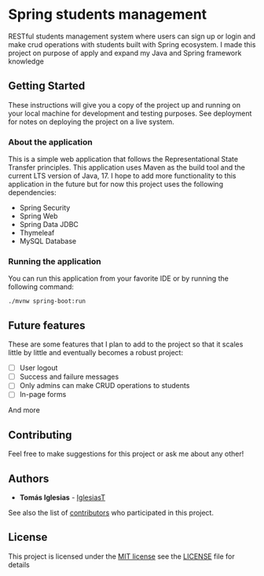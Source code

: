# Spring students management

RESTful students management system where users can sign up or login and make crud operations with students built with Spring ecosystem.
I made this project on purpose of apply and expand my Java and Spring framework knowledge

## Getting Started

These instructions will give you a copy of the project up and running on your local machine for development and testing purposes. See deployment for notes on deploying the project on a live system.

### About the application

This is a simple web application that follows the Representational State Transfer principles. This application uses Maven as the build tool and the current LTS version of Java, 17. I hope to add more functionality to this application in the future but for now this project uses the following dependencies:

- Spring Security
- Spring Web
- Spring Data JDBC
- Thymeleaf
- MySQL Database

### Running the application

You can run this application from your favorite IDE or by running the following command:

    ./mvnw spring-boot:run

## Future features
These are some features that I plan to add to the project so that it scales little by little and eventually becomes a robust project:
- [ ] User logout
- [ ] Success and failure messages
- [ ] Only admins can make CRUD operations to students
- [ ] In-page forms

And more

## Contributing

Feel free to make suggestions for this project or ask me about any other!

## Authors

  - **Tomás Iglesias** -
    [IglesiasT](https://github.com/IglesiasT)

See also the list of
[contributors](https://github.com/IglesiasT/spring-students-management/graphs/contributors) who participated in this project.

## License

This project is licensed under the [MIT license](LICENSE) see the [LICENSE](LICENSE) file for details
